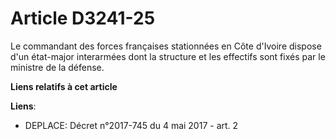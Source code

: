# Article D3241-25

Le commandant des forces françaises stationnées en Côte d'Ivoire dispose d'un état-major interarmées dont la structure et les
effectifs sont fixés par le ministre de la défense.

**Liens relatifs à cet article**

**Liens**:

  - DEPLACE: Décret n°2017-745 du 4 mai 2017 - art. 2
